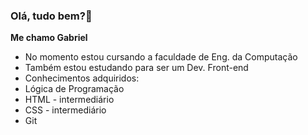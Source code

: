 ### Olá, tudo bem?👋
**Me chamo Gabriel** 

- No momento estou cursando a faculdade de Eng. da Computação 
- Também estou estudando para ser um Dev. Front-end
- Conhecimentos adquiridos:
- Lógica de Programação
- HTML - intermediário
- CSS - intermediário
- Git
